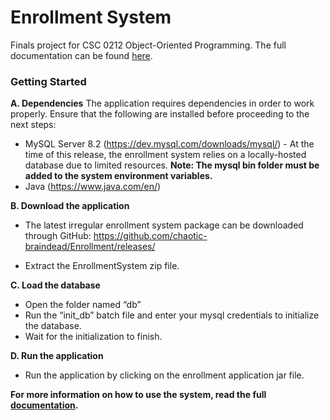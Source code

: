 <h1>Enrollment System</h1>

Finals project for CSC 0212 Object-Oriented Programming.
The full documentation can be found [here](https://docs.google.com/document/d/1Gpzc03ZOnkGq1zpKNtq1-i8FeeYzOCMeGNJhKNWNRIw/edit?usp=sharing).

<h3>Getting Started</h3>

**A. Dependencies**
The application requires dependencies in order to work properly. Ensure that the following are installed before proceeding to the next steps:

- MySQL Server 8.2 (https://dev.mysql.com/downloads/mysql/) - At the time of this release, the enrollment system relies on a locally-hosted database due to limited resources. **Note: The mysql bin folder must be added to the system environment variables.**
- Java (https://www.java.com/en/)

**B. Download the application**

- The latest irregular enrollment system package can be downloaded through GitHub: https://github.com/chaotic-braindead/Enrollment/releases/

- Extract the EnrollmentSystem zip file.

**C. Load the database**

- Open the folder named “db”
- Run the “init_db” batch file and enter your mysql credentials to initialize the database.
- Wait for the initialization to finish.

**D. Run the application**

- Run the application by clicking on the enrollment application jar file.


**For more information on how to use the system, read the full [documentation](https://docs.google.com/document/d/1Gpzc03ZOnkGq1zpKNtq1-i8FeeYzOCMeGNJhKNWNRIw/edit).**



